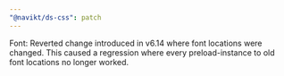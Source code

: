 ```yaml
---
"@navikt/ds-css": patch
---
```


Font: Reverted change introduced in v6.14 where font locations were changed. This caused a regression where every preload-instance to old font locations no longer worked.
